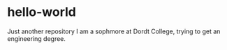 # hello-world
Just another repository 
I am a sophmore at Dordt College, trying to get an engineering degree.
